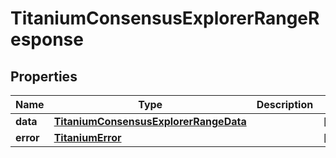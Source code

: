 

# TitaniumConsensusExplorerRangeResponse


## Properties

| Name | Type | Description | Notes |
|------------ | ------------- | ------------- | -------------|
|**data** | [**TitaniumConsensusExplorerRangeData**](TitaniumConsensusExplorerRangeData.md) |  |  [optional] |
|**error** | [**TitaniumError**](TitaniumError.md) |  |  [optional] |



